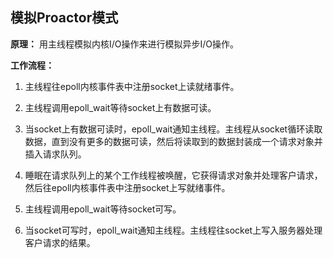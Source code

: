 ## 模拟Proactor模式

**原理：** 用主线程模拟内核I/O操作来进行模拟异步I/O操作。

**工作流程：**

1. 主线程往epoll内核事件表中注册socket上读就绪事件。

2. 主线程调用epoll_wait等待socket上有数据可读。

3. 当socket上有数据可读时，epoll_wait通知主线程。主线程从socket循环读取数据，直到没有更多的数据可读，然后将读取到的数据封装成一个请求对象并插入请求队列。

4. 睡眠在请求队列上的某个工作线程被唤醒，它获得请求对象并处理客户请求，然后往epoll内核事件表中注册socket上写就绪事件。

5. 主线程调用epoll_wait等待socket可写。

6. 当socket可写时，epoll_wait通知主线程。主线程往socket上写入服务器处理客户请求的结果。